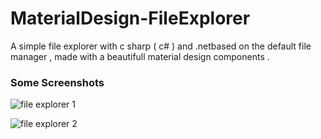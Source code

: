 # MaterialDesign-FileExplorer
A simple file explorer with c sharp ( c# ) and .netbased on the default file manager , made with a beautifull material design components .

### Some Screenshots
![file explorer 1](https://cloud.githubusercontent.com/assets/24621701/21533738/1bc4cd98-cd5e-11e6-8681-2ec87e3f2b90.png)


![file explorer 2](https://cloud.githubusercontent.com/assets/24621701/21533739/1bd89cba-cd5e-11e6-9101-92757b98a2bd.png)
